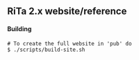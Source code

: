 ## RiTa 2.x website/reference

#### Building

```
# To create the full website in 'pub' do
$ ./scripts/build-site.sh
```
